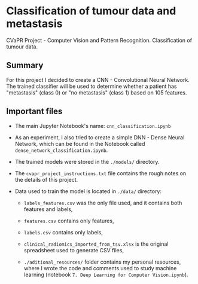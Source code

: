 # Classification of tumour data and metastasis

CVaPR Project - Computer Vision and Pattern Recognition. Classification of tumour data.

## Summary

For this project I decided to create a CNN - Convolutional Neural Network. The trained classifier will be used to determine whether a patient has "metastasis" (class 0) or "no metastasis" (class 1) based on 105 features.

## Important files

- The main Jupyter Notebook's name: `cnn_classification.ipynb`

- As an experiment, I also tried to create a simple DNN - Dense Neural Network, which can be found in the Notebook called `dense_network_classification.ipynb`.

- The trained models were stored in the `./models/` directory.

- The `cvapr_project_instructions.txt` file contains the rough notes on the details of this project.

- Data used to train the model is located in `./data/` directory:

  - `labels_features.csv` was the only file used, and it contains both features and labels,
  - `features.csv` contains only features,
  - `labels.csv` contains only labels,
  - `clinical_radiomics_imported_from_tsv.xlsx` is the original spreadsheet used to generate CSV files,

  - `./aditional_resources/` folder contains my personal resources, where I wrote the code and comments used to study machine learning (notebook `7. Deep Learning for Computer Vision.ipynb`).
